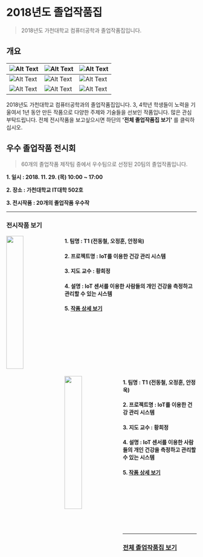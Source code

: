 # 2018년도 졸업작품집
> 2018년도 가천대학교 컴퓨터공학과 졸업작품집입니다.

## 개요

|![Alt Text](https://imgur.com/jMr7Meo.png)|![Alt Text](https://imgur.com/eoGwZmz.png)|![Alt Text](https://imgur.com/Zkft3ZZ.png)|
|---|---|---|
|![Alt Text](https://imgur.com/Iyq078v.png)|![Alt Text](https://imgur.com/9Mhlimh.png)|![Alt Text](https://imgur.com/15GP3cv.png)|
|![Alt Text](https://imgur.com/5wND9wf.png)|![Alt Text](https://imgur.com/W5ocBeF.png)|![Alt Text](https://imgur.com/gSsBhMr.png)|

2018년도 가천대학교 컴퓨터공학과의 졸업작품집입니다. 3, 4학년 학생들이 노력을 기울여서 1년 동안 만든 작품으로 다양한 주제와 기술들을 선보인 작품입니다. 많은 관심 부탁드립니다. 전체 전시작품을 보고싶으시면 하단의 __'전체 졸업작품집 보기'__ 를 클릭하십시오.

## 우수 졸업작품 전시회

> 60개의 졸업작품 제작팀 중에서 우수팀으로 선정된 20팀의 졸업작품입니다.

__1. 일시 : 2018. 11. 29. (목) 10:00 ~ 17:00__

__2. 장소 : 가천대학교 IT대학 502호__

__3. 전시작품 : 20개의 졸업작품 우수작__

****************************

### 전시작품 보기

<img align="left" src="https://imgur.com/qucEjzS.png" width="30%" height="30%">

#### 1. 팀명 : T1 (전동철, 오정훈, 안정욱)
#### 2. 프로젝트명 : IoT를 이용한 건강 관리 시스템
#### 3. 지도 교수 : 황희정
#### 4. 설명 : IoT 센서를 이용한 사람들의 개인 건강을 측정하고 관리할 수 있는 시스템
#### 5. [작품 상세 보기](./2018project/T1)

<br/><br/><br/><br/><br/><br/><br/><br/>

<img align="left" src="https://imgur.com/qucEjzS.png" width="30%" height="30%">

#### 1. 팀명 : T1 (전동철, 오정훈, 안정욱)
#### 2. 프로젝트명 : IoT를 이용한 건강 관리 시스템
#### 3. 지도 교수 : 황희정
#### 4. 설명 : IoT 센서를 이용한 사람들의 개인 건강을 측정하고 관리할 수 있는 시스템
#### 5. [작품 상세 보기](./2018project/T1)

<br/><br/><br/><br/><br/><br/><br/>

********************************

### [전체 졸업작품집 보기](./2018project)

